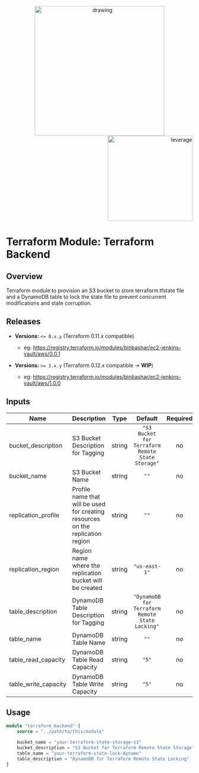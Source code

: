 <div align="center">
    <img src="https://raw.githubusercontent.com/binbashar/terraform-aws-tfstate-backend/0.11/master/figures/binbash.png" alt="drawing" width="350"/>
</div>
<div align="right">
  <img src="https://raw.githubusercontent.com/binbashar/terraform-aws-tfstate-backend/0.11/master/figures/binbash-leverage-terraform.png" alt="leverage" width="230"/>
</div>

# Terraform Module: Terraform Backend

## Overview
Terraform module to provision an S3 bucket to store terraform.tfstate file and a
DynamoDB table to lock the state file to prevent concurrent modifications and state corruption.

## Releases
- **Versions:** `<= 0.x.y` (Terraform 0.11.x compatible)
    - eg: https://registry.terraform.io/modules/binbashar/ec2-jenkins-vault/aws/0.0.1

- **Versions:** `>= 1.x.y` (Terraform 0.12.x compatible -> **WIP**)
    - eg: https://registry.terraform.io/modules/binbashar/ec2-jenkins-vault/aws/1.0.0

## Inputs

| Name | Description | Type | Default | Required |
|------|-------------|:----:|:-----:|:-----:|
| bucket\_description | S3 Bucket Description for Tagging | string | `"S3 Bucket for Terraform Remote State Storage"` | no |
| bucket\_name | S3 Bucket Name | string | `""` | no |
| replication\_profile | Profile name that will be used for creating resources on the replication region | string | `""` | no |
| replication\_region | Region name where the replication bucket will be created | string | `"us-east-1"` | no |
| table\_description | DynamoDB Table Description for Tagging | string | `"DynamoDB for Terraform Remote State Locking"` | no |
| table\_name | DynamoDB Table Name | string | `""` | no |
| table\_read\_capacity | DynamoDB Table Read Capacity | string | `"5"` | no |
| table\_write\_capacity | DynamoDB Table Write Capacity | string | `"5"` | no |

## Usage

```terraform
module "terraform_backend" {
    source = "../path/to/this/module"

    bucket_name = "your-terraform-state-storage-s3"
    bucket_description = "S3 Bucket for Terraform Remote State Storage"
    table_name = "your-terraform-state-lock-dynamo"
    table_description = "DynamoDB for Terraform Remote State Locking"
}
```